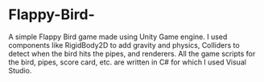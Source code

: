 # Flappy-Bird-
A simple Flappy Bird game made using Unity Game engine. I used components like RigidBody2D to add gravity and physics, Colliders to detect when the bird hits the pipes, and renderers. All the game scripts for the bird, pipes, score card, etc. are written in C# for which I used Visual Studio.
